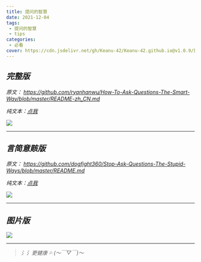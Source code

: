 ```yaml
---
title: 提问的智慧
date: 2021-12-04
tags:
 - 提问的智慧
 - tips
categories:
 - 必看
cover: https://cdn.jsdelivr.net/gh/Keanu-42/Keanu-42.github.io@v1.0.9/提问的智慧/群里提问的艺术1.png
---
```

## *完整版*

*原文：
https://github.com/ryanhanwu/How-To-Ask-Questions-The-Smart-Way/blob/master/README-zh_CN.md*

*纯文本：[点我](https://cdn.jsdelivr.net/gh/ryanhanwu/How-To-Ask-Questions-The-Smart-Way@main/README-zh_CN.md)*

![](https://cdn.jsdelivr.net/gh/Keanu-42/Keanu-42.github.io@v1.0.4/提问的智慧/批注%202021-03-23%20081308.jpg)

* * *

## *言简意赅版*

*原文：
https://github.com/dogfight360/Stop-Ask-Questions-The-Stupid-Ways/blob/master/README.md*

*纯文本：[点我](https://cdn.jsdelivr.net/gh/dogfight360/Stop-Ask-Questions-The-Stupid-Ways@master/README.md)*

![](https://cdn.jsdelivr.net/gh/Keanu-42/Keanu-42.github.io@v1.0.4/提问的智慧/批注%202021-03-23%20081216.jpg)

* * *

## *图片版*

![](https://cdn.jsdelivr.net/gh/Keanu-42/Keanu-42.github.io@v1.0.9/提问的智慧/群里提问的艺术1.png)

* * *

> *氵氵更健康 💦 (～￣▽￣)～*
